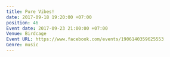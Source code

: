 ```yaml
---
title: Pure Vibes!
date: 2017-09-18 19:20:00 +07:00
position: 46
Event date: 2017-09-23 21:00:00 +07:00
Venue: Birdcage
Event URL: https://www.facebook.com/events/1906140359625553
Genre: music
---
```


